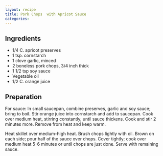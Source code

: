 ```yaml
---
layout: recipe
title: Pork Chops  with Apricot Sauce
categories:
---
```


## Ingredients

- 1/4 C. apricot preserves
- 1 tsp. cornstarch
- 1 clove garlic, minced
- 2 boneless pork chops, 3/4 inch thick
- 1 1/2 tsp soy sauce
- Vegetable oil
- 1/2 C. orange juice

## Preparation

For sauce:  In small saucepan, combine preserves, garlic and soy sauce; bring to boil.  Stir orange juice into cornstarch and add to saucepan.  Cook over medium heat, stirring constantly, until sauce thickens.  Cook and stir 2 minutes more.  Remove from heat and keep warm. Heat skillet over medium-high heat.  Brush chops lightly with oil.  Brown on each side; pour half of the sauce over chops.  Cover tightly; cook over medium heat 5-6 minutes or until chops are just done.  Serve with remaining sauce.